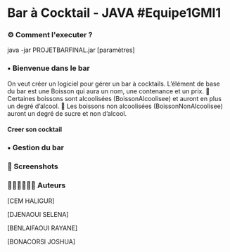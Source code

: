 # Bar à Cocktail - JAVA #Equipe1GMI1


### ⚙ Comment l'executer ?

java -jar PROJETBARFINAL.jar [paramètres]

### • Bienvenue dans le bar

On veut créer un logiciel pour gérer un bar à cocktails.
L’élément de base du bar est une Boisson qui aura un nom, une contenance et un prix. 
 	Certaines boissons sont alcoolisées (BoissonAlcoolisee) et auront en plus un degré
	d’alcool.
 	Les boissons non alcoolisées (BoissonNonAlcoolisee) auront un degré de sucre et non
	d’alcool.

#### Creer son cocktail



### • Gestion du bar



### 📸 Screenshots 


### 👨🏾‍💻👨🏼‍💻 Auteurs
[CEM HALIGUR]

[DJENAOUI SELENA]

[BENLAIFAOUI RAYANE]

[BONACORSI JOSHUA]
